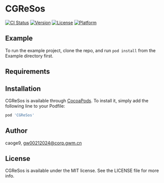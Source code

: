 # CGReSos

[![CI Status](https://img.shields.io/travis/caoge9/CGReSos.svg?style=flat)](https://travis-ci.org/caoge9/CGReSos)
[![Version](https://img.shields.io/cocoapods/v/CGReSos.svg?style=flat)](https://cocoapods.org/pods/CGReSos)
[![License](https://img.shields.io/cocoapods/l/CGReSos.svg?style=flat)](https://cocoapods.org/pods/CGReSos)
[![Platform](https://img.shields.io/cocoapods/p/CGReSos.svg?style=flat)](https://cocoapods.org/pods/CGReSos)

## Example

To run the example project, clone the repo, and run `pod install` from the Example directory first.

## Requirements

## Installation

CGReSos is available through [CocoaPods](https://cocoapods.org). To install
it, simply add the following line to your Podfile:

```ruby
pod 'CGReSos'
```

## Author

caoge9, gw00212024@corp.gwm.cn

## License

CGReSos is available under the MIT license. See the LICENSE file for more info.
